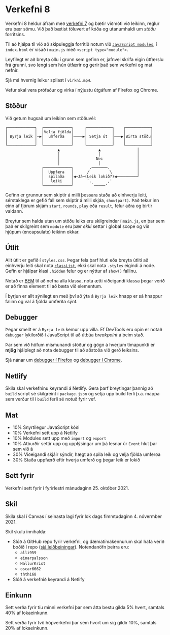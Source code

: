 # Verkefni 8

Verkefni 8 heldur áfram með [verkefni 7](https://github.com/vefforritun/vef1-2021-v7) og bætir viðmóti við leikinn, reglur eru þær sömu. Við það bætist töluvert af kóða og utanumhaldi um _stöðu_ forritsins.

Til að hjálpa til við að skipuleggja forritið notum við [`JavaScript modules`](https://github.com/vefforritun/vef1-2021/blob/main/vikur/10/10.4.modules.md#javascript-modules), í `index.html` er vísað í `main.js` með `<script type="module">`.

Leyfilegt er að breyta öllu í grunn sem gefinn er, jafnvel skrifa eigin útfærslu frá grunni, svo lengi sem hún útfærir og gerir það sem verkefni og mat nefnir.

Sjá má hvernig leikur spilast í `virkni.mp4`.

Vefur skal vera prófaður og virka í nýjustu útgáfum af Firefox og Chrome.

## Stöður

Við getum hugsað um leikinn sem stöðuvél:

```text
┌────────────┐  ┌────────────┐     ┌───────────┐    ┌───────────┐
│            │  │Velja fjölda│     │           │    │           │
│ Byrja leik │─▶│  umferða   │────▶│ Setja út  │───▶│Birta stöðu│
│            │  │            │     │           │    │           │
└────────────┘  └────────────┘     └───────────┘    └───────────┘
                       ▲                 ▲                │      
                       │                 │                │      
                       │                Nei               │      
                       │                 │                │      
                ┌────────────┐       .───────.            │      
                │  Uppfæra   │      ╱         ╲           │      
                │  spilaða   │◀─Já─(Leik lokið?)◀─────────┘      
                │   leiki    │      `.       ,'                  
                └────────────┘        `─────'                    
```

Gefinn er grunnur sem skiptir á milli þessara staða að einhverju leiti, sérstaklega er gefið fall sem skiptir á milli skjáa, `show(part)`. Það tekur inn einn af fjórum skjám `start`, `rounds`, `play` eða `result`, felur aðra og birtir valdann.

Breytur sem halda utan um stöðu leiks eru skilgreindar í `main.js`, en þar sem það er skilgreint sem `module` eru þær _ekki_ settar í global scope og við hjúpum (encapsulate) leikinn okkar.

## Útlit

Allt útlit er gefið í `styles.css`. Þegar fela þarf hluti eða breyta útliti að einhverju leiti skal nota [`classList`](https://github.com/vefforritun/vef1-2021/blob/main/vikur/10/10.2.browser-dom.md#classlist), ekki skal nota `.styles` eigindi á node. Gefin er hjálpar klasi `.hidden` felur og er nýttur af `show()` fallinu.

Notað er [BEM](https://github.com/vefforritun/vef1-2021/blob/main/vikur/06/06.1.css-verkefni.md#bem) til að nefna alla klassa, nota ætti viðeigandi klassa þegar verið er að finna element til að bæta við elementum.

Í byrjun er allt sýnilegt en með því að ýta á `Byrja leik` hnapp er sá hnappur falinn og val á fjölda umferða sýnt.

## Debugger

Þegar smellt er á `Byrja leik` kemur upp villa. Ef DevTools eru opin er notað `debugger` lykilorðið í JavaScript til að útbúa _breakpoint_  á þeim stað.

Þar sem við höfum mismunandi stöður og gögn á hverjum tímapunkti er **mjög** hjálplegt að nota debugger til að aðstoða við gerð leiksins.

Sjá nánar um [debugger í Firefox](https://developer.mozilla.org/en-US/docs/Tools/Debugger) og [debugger í Chrome](https://developer.chrome.com/docs/devtools/javascript/).

## Netlify

Skila skal verkefninu keyrandi á Netlify. Gera þarf breytingar þannig að `build` script sé skilgreint í `package.json` og setja upp build ferli þ.a. mappa sem verður til í `build` ferli sé notuð fyrir vef.

## Mat

* 10% Snyrtilegur JavaScript kóði
* 10% Verkefni sett upp á Netlify
* 10% Modules sett upp með `import` og `export`
* 10% Atburðir settir upp og upplýsingar um þá lesnar úr `Event` hlut þar sem við á
* 30% Viðeigandi skjáir sýndir, hægt að spila leik og velja fjölda umferða
* 30% Staða uppfærð eftir hverja umferð og þegar leik er lokið

## Sett fyrir

Verkefni sett fyrir í fyrirlestri mánudaginn 25. október 2021.

## Skil

Skila skal í Canvas í seinasta lagi fyrir lok dags fimmtudaginn 4. nóvermber 2021.

Skil skulu innihalda:

* Slóð á GitHub repo fyrir verkefni, og dæmatímakennurum skal hafa verið boðið í repo ([sjá leiðbeiningar](https://docs.github.com/en/free-pro-team@latest/github/setting-up-and-managing-your-github-user-account/inviting-collaborators-to-a-personal-repository)). Notendanöfn þeirra eru:
  * `alli959`
  * `einarpalsson`
  * `HallurKrist`
  * `oscar6662`
  * `thth168`
* Slóð á verkefnið keyrandi á Netlify

## Einkunn

Sett verða fyrir tíu minni verkefni þar sem átta bestu gilda 5% hvert, samtals 40% af lokaeinkunn.

Sett verða fyrir tvö hópverkefni þar sem hvort um sig gildir 10%, samtals 20% af lokaeinkunn.
